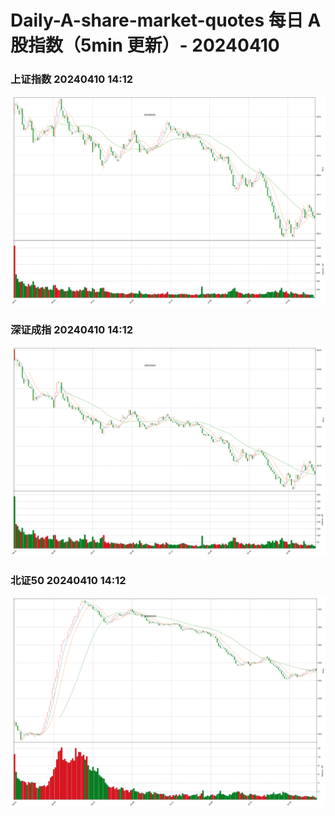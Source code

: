 
# Daily-A-share-market-quotes 每日 A 股指数（5min 更新）- 20240410

### 上证指数 20240410 14:12
![](./fig/2024/4/20240410-sh000001.png)

### 深证成指 20240410 14:12
![](./fig/2024/4/20240410-sz399001.png)

### 北证50 20240410 14:12
![](./fig/2024/4/20240410-bj899050.png)
